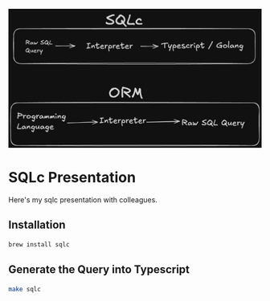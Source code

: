![sqlc and orm](presentation/sqlc-and-orm.png)

# SQLc Presentation

Here's my sqlc presentation with colleagues.

## Installation

```bash
brew install sqlc
```

## Generate the Query into Typescript

```bash
make sqlc
```
